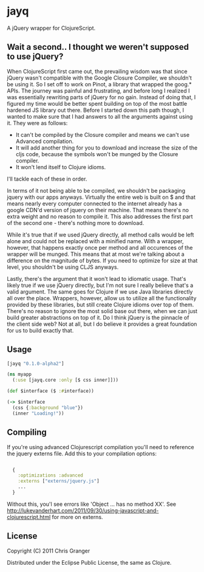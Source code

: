# jayq

A jQuery wrapper for ClojureScript.

## Wait a second.. I thought we weren't supposed to use jQuery?

When ClojureScript first came out, the prevailing wisdom was that since jQuery wasn't compatible
with the Google Closure Compiler, we shouldn't be using it. So I set off to work on Pinot, a library
that wrapped the goog.\* APIs. The journey was painful and frustrating, and before long I realized I was
essentially rewriting parts of jQuery for no gain. Instead of doing that, I figured my time would be
better spent building on top of the most battle hardened JS library out there. Before I started down this path though, I wanted to make sure that I had answers to all the arguments
against using it. They were as follows:

* It can't be compiled by the Closure compiler and means we can't use Advanced compilation.
* It will add another thing for you to download and increase the size of the cljs code, because the symbols won't be munged by the Closure compiler.
* It won't lend itself to Clojure idioms.

I'll tackle each of these in order.

In terms of it not being able to be compiled, we shouldn't be packaging jquery with our apps anyways.
Virtually the entire web is built on $ and that means nearly every computer connected to the internet already
has a google CDN'd version of jquery on their machine. That means there's no extra weight and no reason
to compile it. This also addresses the first part of the second one - there's nothing more to download.

While it's true that if we used jQuery directly, all method calls would be left alone and could
not be replaced with a minified name. With a wrapper, however, that happens exactly once per method and 
all occurences of the wrapper will be munged. This means that at most we're talking about a difference 
on the magnitude of bytes. If you need to optimize for size at that level, you shouldn't be using 
CLJS anyways.

Lastly, there's the argument that it won't lead to idiomatic usage. That's likely true if we use jQuery
directly, but I'm not sure I really believe that's a valid argument. The same goes for Clojure if we use
Java libraries directly all over the place. Wrappers, however, allow us to utilize all the functionality
provided by these libraries, but still create Clojure idioms over top of them. There's no reason to ignore
the most solid base out there, when we can just build greater abstractions on top of it. Do I think 
jQuery is the pinnacle of the client side web? Not at all, but I do believe it provides a great foundation 
for us to build exactly that.

## Usage

```clojure
[jayq "0.1.0-alpha2"]
```

```clojure
(ns myapp
  (:use [jayq.core :only [$ css inner]]))

(def $interface ($ :#interface))

(-> $interface
  (css {:background "blue"})
  (inner "Loading!"))

```

## Compiling

If you're using advanced Clojurescript compilation you'll need to reference the jquery externs file. Add this to your compilation options:

```clojure

  {
    :optimizations :advanced
    :externs ["externs/jquery.js"]
    ...
  }
```

Without this, you'l see errors like 'Object ... has no method XX'. See http://lukevanderhart.com/2011/09/30/using-javascript-and-clojurescript.html for more on externs.

## License

Copyright (C) 2011 Chris Granger

Distributed under the Eclipse Public License, the same as Clojure.
